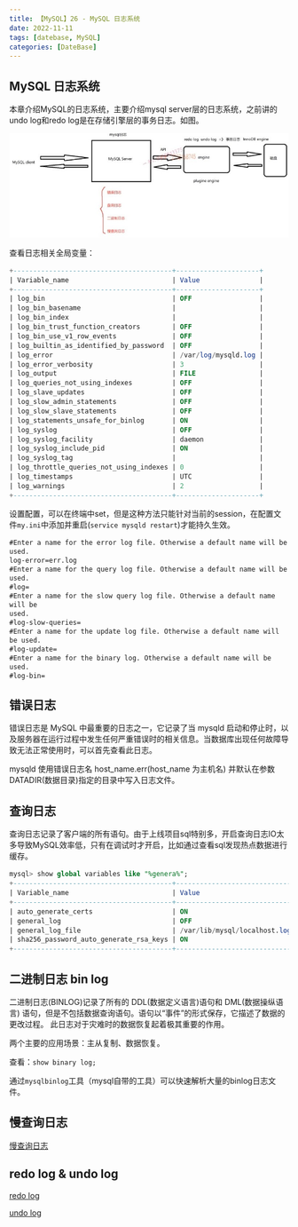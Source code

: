 ```yaml
---
title: 【MySQL】26 - MySQL 日志系统
date: 2022-11-11
tags: [datebase, MySQL]
categories: [DateBase]
---
```



## MySQL 日志系统

本章介绍MySQL的日志系统，主要介绍mysql server层的日志系统，之前讲的undo log和redo log是在存储引擎层的事务日志。如图。

![](/post_images/posts/Database/MySQL/MySQL日志系统.jpg "MySQL日志系统")


查看日志相关全局变量：  
```sql
+----------------------------------------+---------------------+
| Variable_name                          | Value               |
+----------------------------------------+---------------------+
| log_bin                                | OFF                 |
| log_bin_basename                       |                     |
| log_bin_index                          |                     |
| log_bin_trust_function_creators        | OFF                 |
| log_bin_use_v1_row_events              | OFF                 |
| log_builtin_as_identified_by_password  | OFF                 |
| log_error                              | /var/log/mysqld.log |
| log_error_verbosity                    | 3                   |
| log_output                             | FILE                |
| log_queries_not_using_indexes          | OFF                 |
| log_slave_updates                      | OFF                 |
| log_slow_admin_statements              | OFF                 |
| log_slow_slave_statements              | OFF                 |
| log_statements_unsafe_for_binlog       | ON                  |
| log_syslog                             | OFF                 |
| log_syslog_facility                    | daemon              |
| log_syslog_include_pid                 | ON                  |
| log_syslog_tag                         |                     |
| log_throttle_queries_not_using_indexes | 0                   |
| log_timestamps                         | UTC                 |
| log_warnings                           | 2                   |
+----------------------------------------+---------------------+
```

设置配置，可以在终端中set，但是这种方法只能针对当前的session，在配置文件`my.ini`中添加并重启(`service mysqld restart`)才能持久生效。  
```
#Enter a name for the error log file. Otherwise a default name will be used.
log-error=err.log
#Enter a name for the query log file. Otherwise a default name will be used.
#log=
#Enter a name for the slow query log file. Otherwise a default name will be
used.
#log-slow-queries=
#Enter a name for the update log file. Otherwise a default name will be used.
#log-update=
#Enter a name for the binary log. Otherwise a default name will be used.
#log-bin=
```

## 错误日志

错误日志是 MySQL 中最重要的日志之一，它记录了当 mysqld 启动和停止时，以及服务器在运行过程中发生任何严重错误时的相关信息。当数据库出现任何故障导致无法正常使用时，可以首先查看此日志。

mysqld 使用错误日志名 host_name.err(host_name 为主机名) 并默认在参数 DATADIR(数据目录)指定的目录中写入日志文件。


## 查询日志

查询日志记录了客户端的所有语句。由于上线项目sql特别多，开启查询日志IO太多导致MySQL效率低，只有在调试时才开启，比如通过查看sql发现热点数据进行缓存。

```sql
mysql> show global variables like "%genera%";
+----------------------------------------+------------------------------+
| Variable_name                          | Value                        |
+----------------------------------------+------------------------------+
| auto_generate_certs                    | ON                           |
| general_log                            | OFF                          |
| general_log_file                       | /var/lib/mysql/localhost.log |
| sha256_password_auto_generate_rsa_keys | ON                           |
+----------------------------------------+------------------------------+
```

## 二进制日志 bin log

二进制日志(BINLOG)记录了所有的 DDL(数据定义语言)语句和 DML(数据操纵语言) 语句，但是不包括数据查询语句。语句以“事件”的形式保存，它描述了数据的更改过程。 此日志对于灾难时的数据恢复起着极其重要的作用。

两个主要的应用场景：主从复制、数据恢复。

查看：`show binary log;`

通过`mysqlbinlog`工具（mysql自带的工具）可以快速解析大量的binlog日志文件。


## 慢查询日志

[慢查询日志](https://xushun1221.github.io/2022/mysql17-sql%E5%92%8C%E7%B4%A2%E5%BC%95%E4%BC%98%E5%8C%96%E6%85%A2%E6%9F%A5%E8%AF%A2%E6%97%A5%E5%BF%97/)


## redo log & undo log


[redo log](https://xushun1221.github.io/2022/mysql24-redo-log-%E9%87%8D%E5%81%9A%E6%97%A5%E5%BF%97/)

[undo log](https://xushun1221.github.io/2022/mysql22-mvcc%E5%92%8Cundo-log/)